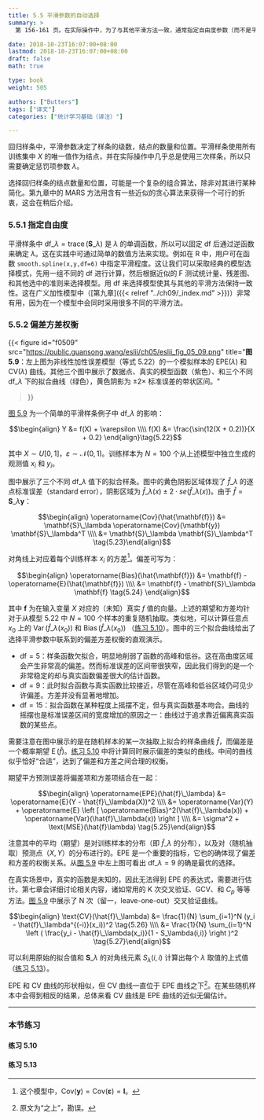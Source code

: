 ```yaml
---
title: 5.5 平滑参数的自动选择
summary: >
  第 156-161 页。在实际操作中，为了与其他平滑方法一致，通常指定自由度参数（而不是平滑参数）。可通过交叉验证的方法来估计最优的自由度参数。

date: 2018-10-23T16:07:00+08:00
lastmod: 2018-10-23T16:07:00+08:00
draft: false
math: true

type: book
weight: 505

authors: ["Butters"]
tags: ["译文"]
categories: ["统计学习基础（译注）"]

---
```


回归样条中，平滑参数决定了样条的级数，结点的数量和位置。平滑样条使用所有训练集中 $X$ 的唯一值作为结点，并在实际操作中几乎总是使用三次样条，所以只需要确定惩罚项参数 $\lambda$。

选择回归样条的结点数量和位置，可能是一个复杂的组合算法，除非对其进行某种简化。第九章中的 MARS 方法用含有一些近似的贪心算法来获得一个可行的折衷，这会在稍后介绍。

### 5.5.1 指定自由度

平滑样条中 $\text{df}\_\lambda=\operatorname{trace}(\mathbf{S}\_\lambda)$ 是 $\lambda$ 的单调函数，所以可以固定 df 后通过逆函数来确定 $\lambda$。这在实践中可通过简单的数值方法来实现。例如在 R 中，用户可在函数 `smooth.spline(x,y,df=6)` 中指定平滑程度。这让我们可以采取经典的模型选择模式，先用一组不同的 df 进行计算，然后根据近似的 F 测试统计量、残差图、和其他选中的准则来选择模型。用 df 来选择模型使其与其他的平滑方法保持一致性。这在广义加性模型中（[第九章]({{< relref "../ch09/_index.md" >}})）非常有用，因为在一个模型中会同时采用很多不同的平滑方法。

### 5.5.2 偏差方差权衡

{{< figure
  id="f0509"
  src="https://public.guansong.wang/eslii/ch05/eslii_fig_05_09.png"
  title="**图 5.9**：左上图为非线性加性误差模型（等式 5.22）的一个模拟样本的 $\text{EPE}(\lambda)$ 和 $\text{CV}(\lambda)$ 曲线。其他三个图中展示了数据点、真实的模型函数（紫色）、和三个不同 $\text{df}\_\lambda$ 下的拟合曲线（绿色），黄色阴影为 $\pm 2\times$ 标准误差的带状区间。"
>}}

[图 5.9](#figure-f0509) 为一个简单的平滑样条例子中 $\text{df}\_\lambda$ 的影响：

$$\begin{align}
Y &= f(X) + \varepsilon \\\\
f(X) &= \frac{\sin(12(X + 0.2))}{X + 0.2}
\end{align}\tag{5.22}$$

其中 $X \sim U[0,1]$，$\varepsilon\sim\mathcal{N}(0,1)$。训练样本为 $N=100$ 个从上述模型中独立生成的观测值 $x_i$ 和 $y_i$。

图中展示了三个不同 $\text{df}\_\lambda$ 值下的拟合样条。图中的黄色阴影区域体现了 $\hat{f}\_\lambda$ 的逐点标准误差（standard error），阴影区域为 $\hat{f}\_\lambda(x)\pm 2\cdot se(\hat{f}\_\lambda(x))$。由于 $\hat{f}=\mathbf{S}\_\lambda\mathbf{y}$：

$$\begin{align} \operatorname{Cov}(\hat{\mathbf{f}})
&= \mathbf{S}\_\lambda \operatorname{Cov}(\mathbf{y}) \mathbf{S}\_\lambda^T \\\\
&= \mathbf{S}\_\lambda \mathbf{S}\_\lambda^T
\tag{5.23}\end{align}$$

对角线上对应着每个训练样本 $x_i$ 的方差[^1]。偏差可写为：

$$\begin{align} \operatorname{Bias}(\hat{\mathbf{f}})
&= \mathbf{f} - \operatorname{E}(\hat{\mathbf{f}}) \\\\
&= \mathbf{f} - \mathbf{S}\_\lambda \mathbf{f} \tag{5.24}
\end{align}$$

其中 $\mathbf{f}$ 为在输入变量 $X$ 对应的（未知）真实 $f$ 值的向量。上述的期望和方差均针对于从模型 5.22 中 $N=100$ 个样本的重复随机抽取。类似地，可以计算任意点 $x_0$ 上的 $\operatorname{Var}(\hat{f}\_\lambda(x_0))$ 和 $\operatorname{Bias}(\hat{f}\_\lambda(x_0))$ （[练习 5.10](#练习-510)）。图中的三个拟合曲线给出了选择平滑参数中联系到的偏差方差权衡的直观演示。

* $\text{df}=5$：样条函数欠拟合，明显地削弱了函数的高峰和低谷。这在高曲度区域会产生非常高的偏差。然而标准误差的区间带很狭窄，因此我们得到的是一个非常稳定的却与真实函数偏差很大的估计函数。
* $\text{df}=9$：此时拟合函数与真实函数比较接近，尽管在高峰和低谷区域仍可见少许偏差。方差并没有显著地增加。
* $\text{df}=15$：拟合函数在某种程度上摇摆不定，但与真实函数基本吻合。曲线的摇摆也是标准误差区间的宽度增加的原因之一：曲线过于追求靠近偏离真实函数的某些点。

需要注意在图中展示的是在随机样本的某一次抽取上拟合的样条曲线 $\hat{f}$，而偏差是一个概率期望 $\operatorname{E}(\hat{f})$。[练习 5.10](#练习-510) 中将计算同时展示偏差的类似的曲线。中间的曲线似乎恰好“合适”，达到了偏差和方差之间合理的权衡。

期望平方预测误差将偏差项和方差项结合在一起：

$$\begin{align} \operatorname{EPE}(\hat{f}\_\lambda)
&= \operatorname{E}(Y - \hat{f}\_\lambda(X))^2 \\\\
&= \operatorname{Var}(Y) + \operatorname{E} \left [
     \operatorname{Bias}^2(\hat{f}\_\lambda(x)) +
     \operatorname{Var}(\hat{f}\_\lambda(x)) \right ] \\\\
&= \sigma^2 + \text{MSE}(\hat{f}\lambda)
\tag{5.25}\end{align}$$

注意其中的平均（期望）是对训练样本的分布（即 $\hat{f}\_\lambda$ 的分布），以及对（随机抽取）预测点（$X,Y$）的分布进行的。EPE 是一个重要的指标，它也的确体现了偏差和方差的权衡关系。从[图 5.9](#figure-f0509) 中左上图可看出 $\text{df}\_\lambda=9$ 的确是最优的选择。

在真实场景中，真实的函数是未知的，因此无法得到 EPE 的表达式，需要进行估计。第七章会详细讨论相关内容，诸如常用的 K 次交叉验证、GCV、和 $C_p$ 等等方法。[图 5.9](#figure-f0509) 中展示了 N 次（留一，leave-one-out）交叉验证曲线。

$$\begin{align} \text{CV}(\hat{f}\_\lambda)
&= \frac{1}{N} \sum_{i=1}^N (y_i - \hat{f}\_\lambda^{(-i)}(x_i))^2 \tag{5.26} \\\\
&= \frac{1}{N} \sum_{i=1}^N \left ( \frac{y_i - \hat{f}\_\lambda(x_i)}{1 - S_\lambda(i,i)} \right )^2
\tag{5.27}\end{align}$$

可以利用原始的拟合值和 $\mathbf{S}\_\lambda$ 的对角线元素 $S_\lambda(i,i)$ 计算出每个 $\lambda$ 取值的上式值（[练习 5.13](#练习-513)）。

EPE 和 CV 曲线的形状相似，但 CV 曲线一直位于 EPE 曲线之下[^2]。在某些随机样本中会得到相反的结果，总体来看 CV 曲线是 EPE 曲线的近似无偏估计。

----------
### 本节练习

#### 练习 5.10

#### 练习 5.13

[^1]: 这个模型中，$\text{Cov}(\mathbf{y}) = \text{Cov}(\mathbf{\varepsilon}) = \mathbf{I}$。
[^2]: 原文为“之上”，勘误。